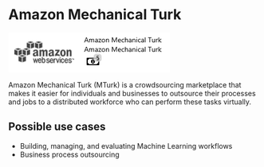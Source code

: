 # Amazon Mechanical Turk

![](../../assets/41%20%281%29%20%281%29%20%281%29%20%281%29%20%281%29%20%281%29%20%281%29.png)

Amazon Mechanical Turk (MTurk) is a crowdsourcing marketplace that makes it easier for individuals and businesses to outsource their processes and jobs to a distributed workforce who can perform these tasks virtually.

## Possible use cases

* Building, managing, and evaluating Machine Learning workflows
* Business process outsourcing


